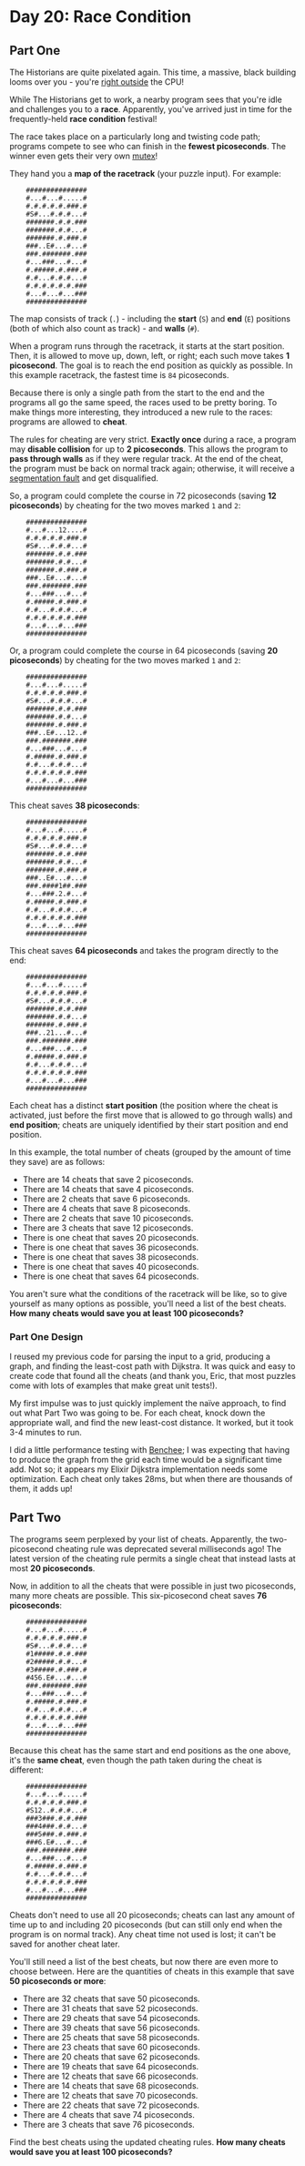 # Day 20: Race Condition

## Part One

The Historians are quite pixelated again. This time, a massive, black
building looms over you - you're
[right outside](https://adventofcode.com/2017/day/24) the CPU!

While The Historians get to work, a nearby program sees that you're idle
and challenges you to a **race**. Apparently, you've arrived just in time
for the frequently-held **race condition** festival!

The race takes place on a particularly long and twisting code path;
programs compete to see who can finish in the **fewest picoseconds**. The
winner even gets their very own
[mutex](https://en.wikipedia.org/wiki/Lock_(computer_science))!

They hand you a **map of the racetrack** (your puzzle input). For example:

```
    ###############
    #...#...#.....#
    #.#.#.#.#.###.#
    #S#...#.#.#...#
    #######.#.#.###
    #######.#.#...#
    #######.#.###.#
    ###..E#...#...#
    ###.#######.###
    #...###...#...#
    #.#####.#.###.#
    #.#...#.#.#...#
    #.#.#.#.#.#.###
    #...#...#...###
    ###############
```

The map consists of track (`.`) - including the **start** (`S`) and **end**
(`E`) positions (both of which also count as track) - and **walls** (`#`).

When a program runs through the racetrack, it starts at the start
position. Then, it is allowed to move up, down, left, or right; each
such move takes **1 picosecond**. The goal is to reach the end position as
quickly as possible. In this example racetrack, the fastest time is `84`
picoseconds.

Because there is only a single path from the start to the end and the
programs all go the same speed, the races used to be pretty boring. To
make things more interesting, they introduced a new rule to the races:
programs are allowed to **cheat**.

The rules for cheating are very strict. **Exactly once** during a race, a
program may **disable collision** for up to **2 picoseconds**. This allows
the program to **pass through walls** as if they were regular track. At
the end of the cheat, the program must be back on normal track again;
otherwise, it will receive a
[segmentation fault](https://en.wikipedia.org/wiki/Segmentation_fault)
and get disqualified.

So, a program could complete the course in 72 picoseconds (saving **12
picoseconds**) by cheating for the two moves marked `1` and `2`:

```
    ###############
    #...#...12....#
    #.#.#.#.#.###.#
    #S#...#.#.#...#
    #######.#.#.###
    #######.#.#...#
    #######.#.###.#
    ###..E#...#...#
    ###.#######.###
    #...###...#...#
    #.#####.#.###.#
    #.#...#.#.#...#
    #.#.#.#.#.#.###
    #...#...#...###
    ###############
```

Or, a program could complete the course in 64 picoseconds (saving **20
picoseconds**) by cheating for the two moves marked `1` and `2`:

```
    ###############
    #...#...#.....#
    #.#.#.#.#.###.#
    #S#...#.#.#...#
    #######.#.#.###
    #######.#.#...#
    #######.#.###.#
    ###..E#...12..#
    ###.#######.###
    #...###...#...#
    #.#####.#.###.#
    #.#...#.#.#...#
    #.#.#.#.#.#.###
    #...#...#...###
    ###############
```

This cheat saves **38 picoseconds**:

```
    ###############
    #...#...#.....#
    #.#.#.#.#.###.#
    #S#...#.#.#...#
    #######.#.#.###
    #######.#.#...#
    #######.#.###.#
    ###..E#...#...#
    ###.####1##.###
    #...###.2.#...#
    #.#####.#.###.#
    #.#...#.#.#...#
    #.#.#.#.#.#.###
    #...#...#...###
    ###############
```

This cheat saves **64 picoseconds** and takes the program directly to the
end:

```
    ###############
    #...#...#.....#
    #.#.#.#.#.###.#
    #S#...#.#.#...#
    #######.#.#.###
    #######.#.#...#
    #######.#.###.#
    ###..21...#...#
    ###.#######.###
    #...###...#...#
    #.#####.#.###.#
    #.#...#.#.#...#
    #.#.#.#.#.#.###
    #...#...#...###
    ###############
```

Each cheat has a distinct **start position** (the position where the cheat
is activated, just before the first move that is allowed to go through
walls) and **end position**; cheats are uniquely identified by their start
position and end position.

In this example, the total number of cheats (grouped by the amount of
time they save) are as follows:

-   There are 14 cheats that save 2 picoseconds.
-   There are 14 cheats that save 4 picoseconds.
-   There are 2 cheats that save 6 picoseconds.
-   There are 4 cheats that save 8 picoseconds.
-   There are 2 cheats that save 10 picoseconds.
-   There are 3 cheats that save 12 picoseconds.
-   There is one cheat that saves 20 picoseconds.
-   There is one cheat that saves 36 picoseconds.
-   There is one cheat that saves 38 picoseconds.
-   There is one cheat that saves 40 picoseconds.
-   There is one cheat that saves 64 picoseconds.

You aren't sure what the conditions of the racetrack will be like, so to
give yourself as many options as possible, you'll need a list of the
best cheats. **How many cheats would save you at least 100 picoseconds?**

### Part One Design

I reused my previous code for parsing the input to a grid, producing a
graph, and finding the least-cost path with Dijkstra. It was quick and
easy to create code that found all the cheats (and thank you, Eric, that
most puzzles come with lots of examples that make great unit tests!).

My first impulse was to just quickly implement the naïve approach,
to find out what Part Two was going to be. For each cheat, knock down
the appropriate wall, and find the new least-cost distance. It worked,
but it took 3-4 minutes to run.

I did a little performance testing with
[Benchee](https://github.com/bencheeorg/benchee);
I was expecting that having to produce the graph from the grid each time
would be a significant time add. Not so; it appears my Elixir Dijkstra
implementation needs some optimization. Each cheat only takes 28ms, but
when there are thousands of them, it adds up!

## Part Two

The programs seem perplexed by your list of cheats. Apparently, the
two-picosecond cheating rule was deprecated several milliseconds ago!
The latest version of the cheating rule permits a single cheat that
instead lasts at most **20 picoseconds**.

Now, in addition to all the cheats that were possible in just two
picoseconds, many more cheats are possible. This six-picosecond cheat
saves **76 picoseconds**:

```
    ###############
    #...#...#.....#
    #.#.#.#.#.###.#
    #S#...#.#.#...#
    #1#####.#.#.###
    #2#####.#.#...#
    #3#####.#.###.#
    #456.E#...#...#
    ###.#######.###
    #...###...#...#
    #.#####.#.###.#
    #.#...#.#.#...#
    #.#.#.#.#.#.###
    #...#...#...###
    ###############
```

Because this cheat has the same start and end positions as the one
above, it's the **same cheat**, even though the path taken during the
cheat is different:

```
    ###############
    #...#...#.....#
    #.#.#.#.#.###.#
    #S12..#.#.#...#
    ###3###.#.#.###
    ###4###.#.#...#
    ###5###.#.###.#
    ###6.E#...#...#
    ###.#######.###
    #...###...#...#
    #.#####.#.###.#
    #.#...#.#.#...#
    #.#.#.#.#.#.###
    #...#...#...###
    ###############
```

Cheats don't need to use all 20 picoseconds; cheats can last any amount
of time up to and including 20 picoseconds (but can still only end when
the program is on normal track). Any cheat time not used is lost; it
can't be saved for another cheat later.

You'll still need a list of the best cheats, but now there are even more
to choose between. Here are the quantities of cheats in this example
that save **50 picoseconds or more**:

-   There are 32 cheats that save 50 picoseconds.
-   There are 31 cheats that save 52 picoseconds.
-   There are 29 cheats that save 54 picoseconds.
-   There are 39 cheats that save 56 picoseconds.
-   There are 25 cheats that save 58 picoseconds.
-   There are 23 cheats that save 60 picoseconds.
-   There are 20 cheats that save 62 picoseconds.
-   There are 19 cheats that save 64 picoseconds.
-   There are 12 cheats that save 66 picoseconds.
-   There are 14 cheats that save 68 picoseconds.
-   There are 12 cheats that save 70 picoseconds.
-   There are 22 cheats that save 72 picoseconds.
-   There are 4 cheats that save 74 picoseconds.
-   There are 3 cheats that save 76 picoseconds.

Find the best cheats using the updated cheating rules. **How many cheats
would save you at least 100 picoseconds?**
